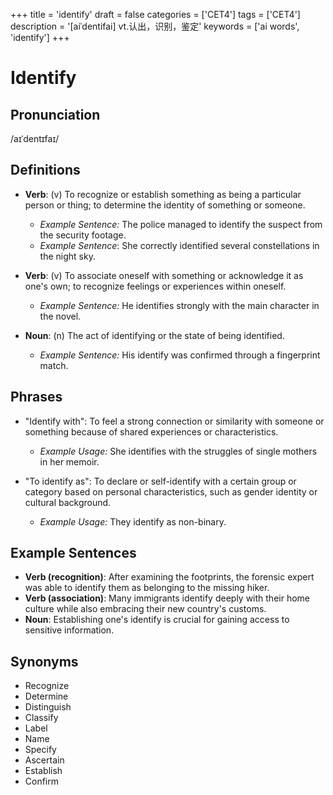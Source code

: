 +++
title = 'identify'
draft = false
categories = ['CET4']
tags = ['CET4']
description = '[aiˈdentifai] vt.认出，识别，鉴定'
keywords = ['ai words', 'identify']
+++

# Identify

## Pronunciation
/aɪˈdentɪfaɪ/

## Definitions
- **Verb**: (v) To recognize or establish something as being a particular person or thing; to determine the identity of something or someone.
  - _Example Sentence:_ The police managed to identify the suspect from the security footage.
  - _Example Sentence_: She correctly identified several constellations in the night sky.

- **Verb**: (v) To associate oneself with something or acknowledge it as one's own; to recognize feelings or experiences within oneself.
  - _Example Sentence:_ He identifies strongly with the main character in the novel.
  
- **Noun**: (n) The act of identifying or the state of being identified.
  - _Example Sentence:_ His identify was confirmed through a fingerprint match.

## Phrases
- "Identify with": To feel a strong connection or similarity with someone or something because of shared experiences or characteristics.
  - _Example Usage:_ She identifies with the struggles of single mothers in her memoir.

- "To identify as": To declare or self-identify with a certain group or category based on personal characteristics, such as gender identity or cultural background.
  - _Example Usage:_ They identify as non-binary.

## Example Sentences
- **Verb (recognition)**: After examining the footprints, the forensic expert was able to identify them as belonging to the missing hiker.
- **Verb (association)**: Many immigrants identify deeply with their home culture while also embracing their new country's customs.
- **Noun**: Establishing one's identify is crucial for gaining access to sensitive information.

## Synonyms
- Recognize
- Determine
- Distinguish
- Classify
- Label
- Name
- Specify
- Ascertain
- Establish
- Confirm
